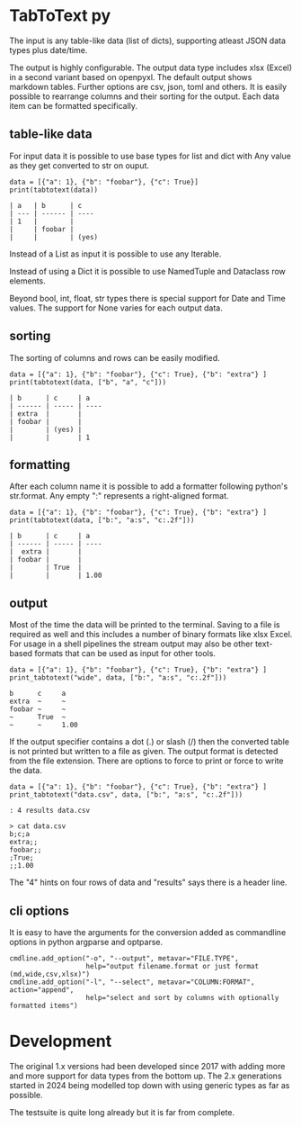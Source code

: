 # TabToText py
The input is any table-like data (list of dicts), supporting atleast JSON data types plus date/time.

The output is highly configurable. The output data type includes xlsx (Excel) in a second variant
based on openpyxl. The default output shows markdown tables. Further options are csv, json, toml
and others. It is easily possible to rearrange columns and their sorting for the output. Each
data item can be formatted specifically.

## table-like data

For input data it is possible to use base types for list and dict with Any value as they
get converted to str on ouput.

    data = [{"a": 1}, {"b": "foobar"}, {"c": True}]
    print(tabtotext(data))
    
    | a   | b      | c
    | --- | ------ | ----
    | 1   |        |
    |     | foobar |
    |     |        | (yes)

Instead of a List as input it is possible to use any Iterable.

Instead of using a Dict it is possible to use NamedTuple and Dataclass row elements.

Beyond bool, int, float, str types there is special support for Date and Time values. The support for None varies for each output data.

## sorting

The sorting of columns and rows can be easily modified.

    data = [{"a": 1}, {"b": "foobar"}, {"c": True}, {"b": "extra"} ]
    print(tabtotext(data, ["b", "a", "c"]))
    
    | b      | c     | a
    | ------ | ----- | ----
    | extra  |       |
    | foobar |       |
    |        | (yes) |
    |        |       | 1

## formatting

After each column name it is possible to add a formatter following python's str.format. 
Any empty ":" represents a right-aligned format.

    data = [{"a": 1}, {"b": "foobar"}, {"c": True}, {"b": "extra"} ]
    print(tabtotext(data, ["b:", "a:s", "c:.2f"]))
    
    | b      | c     | a
    | ------ | ----- | ----
    |  extra |       |
    | foobar |       |
    |        | True  |
    |        |       | 1.00


## output 

Most of the time the data will be printed to the terminal. Saving to a file is
required as well and this includes a number of binary formats like xlsx Excel.
For usage in a shell pipelines the stream output may also be other text-based 
formats that can be used as input for other tools.

    data = [{"a": 1}, {"b": "foobar"}, {"c": True}, {"b": "extra"} ]
    print_tabtotext("wide", data, ["b:", "a:s", "c:.2f"]))
    
    b      c     a
    extra  ~     ~ 
    foobar ~     ~ 
    ~      True  ~
    ~      ~     1.00

If the output specifier contains a dot (.) or slash (/) then the converted table is 
not printed but written to a file as given. The output format is detected from the
file extension. There are options to force to print or force to write the data.

    data = [{"a": 1}, {"b": "foobar"}, {"c": True}, {"b": "extra"} ]
    print_tabtotext("data.csv", data, ["b:", "a:s", "c:.2f"]))
    
    : 4 results data.csv

    > cat data.csv
    b;c;a
    extra;;
    foobar;;
    ;True;
    ;;1.00
    
The "4" hints on four rows of data and "results" says there is a header line. 

## cli options

It is easy to have the arguments for the conversion added as commandline options
in python argparse and optparse.

    cmdline.add_option("-o", "--output", metavar="FILE.TYPE", 
                       help="output filename.format or just format (md,wide,csv,xlsx)")
    cmdline.add_option("-l", "--select", metavar="COLUMN:FORMAT", action="append",
                       help="select and sort by columns with optionally formatted items")

# Development

The original 1.x versions had been developed since 2017 with adding more and more
support for data types from the bottom up. The 2.x generations started in 2024
being modelled top down with using generic types as far as possible.

The testsuite is quite long already but it is far from complete.


